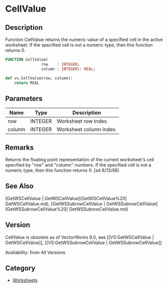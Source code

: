 # CellValue

## Description
Function CellValue returns the numeric value of a specified cell in the active worksheet. If the specified cell is not a numeric type, then this function returns 0.

```pascal
FUNCTION CellValue(
				row    : INTEGER;
				column : INTEGER): REAL;
```

```python
def vs.CellValue(row, column):
    return REAL
```

## Parameters
|Name|Type|Description|
|---|---|---|
|row|INTEGER|Worksheet row index.|
|column|INTEGER|Worksheet column index.|

## Remarks
Returns the floating point representation of the current worksheet's cell specified by &quot;row&quot; and &quot;column&quot; numbers.  If the specified cell is not a numeric type, then this function returns 0. [sd 8/13/98]

## See Also
[GetWSCellValue | GetWSCellValue](GetWSCellValue%20| GetWSCellValue.md), [GetWSSubrowCellValue | GetWSSubrowCellValue](GetWSSubrowCellValue%20| GetWSSubrowCellValue.md)

## Version
CellValue is obsolete as of VectorWorks 9.0, see [[VS:GetWSCellValue | GetWSCellValue]], [[VS:GetWSSubrowCellValue | GetWSSubrowCellValue]]

Availability: from All Versions

## Category
* [Worksheets](../Categories/Worksheets.md)
